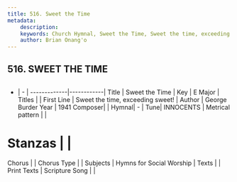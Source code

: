 ```yaml
---
title: 516. Sweet the Time
metadata:
    description: 
    keywords: Church Hymnal, Sweet the Time, Sweet the time, exceeding sweet!, 
    author: Brian Onang'o
---
```



## 516. SWEET THE TIME

```txt

```

- |   -  |
-------------|------------|
Title | Sweet the Time |
Key | E Major |
Titles |  |
First Line | Sweet the time, exceeding sweet! |
Author | George Burder
Year | 1941
Composer|  |
Hymnal|  - |
Tune| INNOCENTS |
Metrical pattern | |
# Stanzas |  |
Chorus |  |
Chorus Type |  |
Subjects | Hymns for Social Worship |
Texts |  |
Print Texts | 
Scripture Song |  |
  
